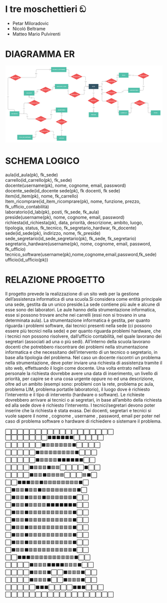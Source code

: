 # I tre moschettieri ඞ

* Petar Miloradovic 
* Nicoló Beltrame
* Matteo Mario Pulvirenti 

# DIAGRAMMA ER

![](ER_SCUOLA.png)

# SCHEMA LOGICO

aula(id_aula(pk), fk_sede) <br>
carrello(id_carrello(pk), fk_sede)<br>
docente(username(pk), nome, cognome, email, password)<br>
docente_sede(id_docente sede(pk), fk docenti, fk sede)<br>
item(id_item(pk), nome, fk_carrello)<br>
Item_ricomprare(id_item_ricomprare(pk), nome, funzione, prezzo, fk_ufficio_contabilità)<br>
laboratorio(id_lab(pk), posti, fk_sede, fk_aula)<br>
preside(username(pk), nome, cognome, email, password)<br>
richiesta(id_richiesta(pk), data, priorità, descrizione, ambito, luogo, tipologia, status, fk_tecnico, fk_segretario_hardwar, fk_docente)<br>
sede(id_sede(pk), indirizzo, nome, fk_preside)<br>
sede_segretario(id_sede_segretario(pk), fk_sede, fk_segretario)<br>
segretario_hardware(username(pk), nome, cognome, email, password, fk_ufficio)<br>
tecnico_software(username(pk),nome,cognome,email,password,fk_sede)<br>
ufficio(id_ufficio(pk))

# RELAZIONE PROGETTO

Il progetto prevede la realizzazione di un sito web per la gestione dell’assistenza informatica di una scuola.Si considera come entità principale una sede, gestita da un unico preside.La sede contiene più aule e alcune di esse sono dei laboratori. Le aule hanno della strumentazione informatica, esse si possono trovare anche nei carrelli (essi non si trovano in una determinata aula). La strumentazione informatica è gestita, per quanto riguarda i problemi software, dai tecnici presenti nella sede (ci possono essere più tecnici nella sede) e per quanto riguarda problemi hardware, che i tecnici non possono risolvere, dall’ufficio contabilità, nel quale lavorano dei segretari (associati ad una o più sedi). All’interno della scuola lavorano docenti che potrebbero riscontrare dei problemi nella strumentazione informatica e che necessitano dell’intervento di un tecnico o segretario, in base alla tipologia del problema. Nel caso un docente riscontri un problema nella strumentazione, deve poter inviare una richiesta di assistenza tramite il sito web, effettuando il login come docente. Una volta entrato nell’area personale la richiesta dovrebbe avere una data di inserimento, un livello di priorità, per capire se è una cosa urgente oppure no ed una descrizione, oltre ad un ambito (esempi sono: problemi con la rete, problema pc aula, problema LIM, problema portatile laboratorio), il luogo dove è richiesto l’intervento e il tipo di intervento (hardware o software). Le richieste dovrebbero arrivare ai tecnici o ai segretari, in base all’ambito della richiesta ed alla sede dove è richiesto l’intervento. I tecnici/segretari devono poter inserire che la richiesta è stata evasa. Dei docenti, segretari e tecnici si vuole sapere il nome , cognome , username , password, email per poter nel caso di problema software o hardware di richiedere o sistemare il problema.
<br><br>
⬜⬜⬜⬜⬜⬜⬜⬜⬜⬜⬜⬜⬜⬜⬜⬜⬜⬜<br>
⬜⬜⬜⬜⬜⬜⬜⬛⬛⬛⬛⬛⬛⬜⬜⬜⬜⬜<br>
⬜⬜⬜⬜⬜⬜⬛🟥🟥🟥🟥🟥🟥⬛⬜⬜⬜⬜<br>
⬜⬜⬜⬜⬜⬛🟥🟥🟥🟥🟥🟥🟥🟥⬛⬜⬜⬜<br>
⬜⬜⬜⬜⬜⬛🟥🟥🟥🟥⬛⬛⬛⬛⬛⬛⬜⬜<br>
⬜⬜⬜⬜⬛🟥🟥🟥⬛🟦🟦⬜⬜⬜⬜⬛⬜⬜<br>
⬜⬜⬜⬜⬛🟥🟥⬛🟪🟦🟦🟦⬜⬜⬜🟦⬛⬜<br>
⬜⬜⬛⬛⬛🟥🟥⬛🟪🟦🟦🟦🟦🟦🟦🟦⬛⬜<br>
⬜⬛🟥🟥⬛🟥🟥⬛🟪🟪🟪🟦🟦🟦🟦🟪⬛⬜<br>
⬜⬛🟥🟥⬛🟥🟥🟥⬛🟪🟪🟪🟪🟪🟪⬛⬜⬜<br>
⬜⬛🟥🟥⬛🟥🟥🟥🟥⬛⬛⬛⬛⬛⬛⬛⬜⬜<br> 
⬜⬛🟥🟥⬛🟥🟥🟥🟥🟥🟥🟥🟥🟥🟥⬛⬜⬜<br>
⬜⬛🟥🟥⬛🟥🟥🟥🟥🟥🟥🟥🟥🟥🟥⬛⬜⬜<br>
⬜⬛🟥🟥⬛🟥🟥🟥🟥🟥🟥🟥🟥🟥🟥⬛⬜⬜<br>
⬜⬛🟥🟥⬛🟥🟥🟥🟥🟥🟥🟥🟥🟥🟥⬛⬜⬜<br>
⬜⬛🟥🟥⬛🟥🟥🟥🟥🟥🟥🟥🟥🟥🟥⬛⬜⬜<br>
⬜⬛🟥🟥⬛🟥🟥🟥🟥🟥🟥🟥🟥🟥🟥⬛⬜⬜<br>
⬜⬜⬛⬛⬛🟥🟥🟥🟥🟥🟥🟥🟥🟥🟥⬛⬜⬜<br>
⬜⬜⬜⬜⬛🟥🟥🟥⬛⬛⬛⬛🟥🟥🟥⬛⬜⬜<br>
⬜⬜⬜⬜⬛🟥🟥🟥⬛⬜⬜⬛🟥🟥🟥⬛⬜⬜<br>
⬜⬜⬜⬜⬛🟥🟥🟥⬛⬜⬜⬛🟥🟥🟥⬛⬜⬜<br>
⬜⬜⬜⬜⬜⬛⬛⬛⬜⬜⬜⬜⬛⬛⬛⬜⬜⬜<br>
⬜⬜⬜⬜⬜⬜⬜⬜⬜⬜⬜⬜⬜⬜⬜⬜⬜⬜<br>
